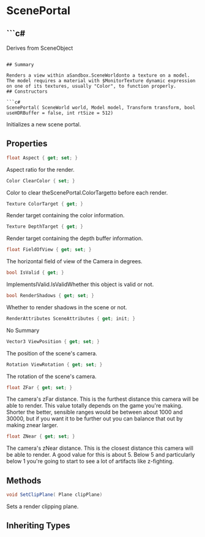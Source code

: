 # ScenePortal

## ```c#
Derives from SceneObject
```

## Summary

Renders a view within aSandbox.SceneWorldonto a texture on a model.
The model requires a material with $MonitorTexture dynamic expression on one of its textures, usually "Color", to function properly.
## Constructors

```c#
ScenePortal( SceneWorld world, Model model, Transform transform, bool useHDRBuffer = false, int rtSize = 512) 
```
Initializes a new scene portal.
## Properties

```c#
float Aspect { get; set; } 
```
Aspect ratio for the render.
```c#
Color ClearColor { set; } 
```
Color to clear theScenePortal.ColorTargetto before each render.
```c#
Texture ColorTarget { get; } 
```
Render target containing the color information.
```c#
Texture DepthTarget { get; } 
```
Render target containing the depth buffer information.
```c#
float FieldOfView { get; set; } 
```
The horizontal field of view of the Camera in degrees.
```c#
bool IsValid { get; } 
```
ImplementsIValid.IsValidWhether this object is valid or not.
```c#
bool RenderShadows { get; set; } 
```
Whether to render shadows in the scene or not.
```c#
RenderAttributes SceneAttributes { get; init; } 
```
No Summary
```c#
Vector3 ViewPosition { get; set; } 
```
The position of the scene's camera.
```c#
Rotation ViewRotation { get; set; } 
```
The rotation of the scene's camera.
```c#
float ZFar { get; set; } 
```
The camera's zFar distance. This is the furthest distance this camera will be able to render.
This value totally depends on the game you're making. Shorter the better, sensible ranges would be
between about 1000 and 30000, but if you want it to be further out you can balance that out by making
znear larger.
```c#
float ZNear { get; set; } 
```
The camera's zNear distance. This is the closest distance this camera will be able to render.
A good value for this is about 5. Below 5 and particularly below 1 you're going to start to see
a lot of artifacts like z-fighting.
## Methods

```c#
void SetClipPlane( Plane clipPlane) 
```
Sets a render clipping plane.
## Inheriting Types


